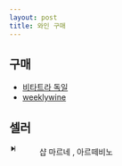 ```yaml
---
layout: post
title: 와인 구매
---
```


## 구매
* [비타트라 독일](https://www.vitatra.de/product/category/754-755)
* [weeklywine](https://weeklywine.co.kr/)

## 셀러
 <div style="display: flex; align-items: center;">
    <div style="width: 24px;height: 24px">
      <svg viewBox="0 0 1024 1024" focusable="false" fill="currentColor" width="1em" height="1em" data-icon="step-forward" aria-hidden="true">
        <path d="M676.4 528.95L293.2 829.97c-14.25 11.2-35.2 1.1-35.2-16.95V210.97c0-18.05 20.95-28.14 35.2-16.94l383.2 301.02a21.53 21.53 0 010 33.9M694 864h64a8 8 0 008-8V168a8 8 0 00-8-8h-64a8 8 0 00-8 8v688a8 8 0 008 8"></path>
      </svg>
    </div>
    <div style="margin-left: 30px;">
      샵 마르네 , 아르떼비노
    </div>
